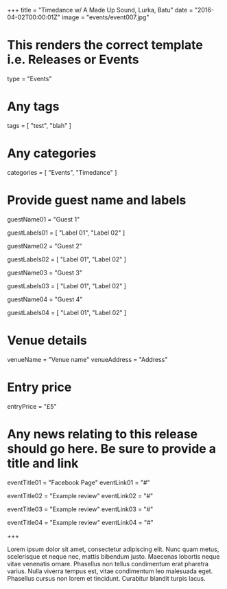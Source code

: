 +++
title = "Timedance w/ A Made Up Sound, Lurka, Batu"
date = "2016-04-02T00:00:01Z"
image = "events/event007.jpg"

# This renders the correct template i.e. Releases or Events
type = "Events"

# Any tags
tags = [ 
	"test", 
	"blah" 
]

# Any categories
categories = [
  "Events",
  "Timedance"
]

# Provide guest name and labels
guestName01 = "Guest 1"

guestLabels01 = [
	"Label 01",
	"Label 02"
]

guestName02 = "Guest 2"

guestLabels02 = [
	"Label 01",
	"Label 02"
]

guestName03 = "Guest 3"

guestLabels03 = [
	"Label 01",
	"Label 02"
]

guestName04 = "Guest 4"

guestLabels04 = [
	"Label 01",
	"Label 02"
]

# Venue details
venueName = "Venue name"
venueAddress = "Address"

# Entry price
entryPrice = "£5"

# Any news relating to this release should go here. Be sure to provide a title and link
eventTitle01 = "Facebook Page"
eventLink01 = "#"

eventTitle02 = "Example review"
eventLink02 = "#"

eventTitle03 = "Example review"
eventLink03 = "#"

eventTitle04 = "Example review"
eventLink04 = "#"


+++

<!-- Provide a summary/statement below -->
Lorem ipsum dolor sit amet, consectetur adipiscing elit. Nunc quam metus, scelerisque et neque nec, mattis bibendum justo. Maecenas lobortis neque vitae venenatis ornare. Phasellus non tellus condimentum erat pharetra varius. Nulla viverra tempus est, vitae condimentum leo malesuada eget. Phasellus cursus non lorem et tincidunt. Curabitur blandit turpis lacus.